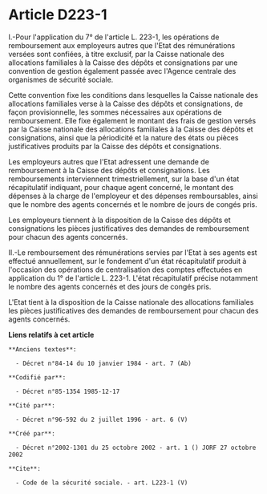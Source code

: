 # Article D223-1

I.-Pour l'application du 7° de l'article L. 223-1, les opérations de remboursement aux employeurs autres que l'Etat des
rémunérations versées sont confiées, à titre exclusif, par la Caisse nationale des allocations familiales à la Caisse des
dépôts et consignations par une convention de gestion également passée avec l'Agence centrale des organismes de sécurité
sociale. 

Cette convention fixe les conditions dans lesquelles la Caisse nationale des allocations familiales verse à la Caisse des
dépôts et consignations, de façon provisionnelle, les sommes nécessaires aux opérations de remboursement. Elle fixe également
le montant des frais de gestion versés par la Caisse nationale des allocations familiales à la Caisse des dépôts et
consignations, ainsi que la périodicité et la nature des états ou pièces justificatives produits par la Caisse des dépôts et
consignations. 

Les employeurs autres que l'Etat adressent une demande de remboursement à la Caisse des dépôts et consignations. Les
remboursements interviennent trimestriellement, sur la base d'un état récapitulatif indiquant, pour chaque agent concerné, le
montant des dépenses à la charge de l'employeur et des dépenses remboursables, ainsi que le nombre des agents concernés et le
nombre de jours de congés pris. 

Les employeurs tiennent à la disposition de la Caisse des dépôts et consignations les pièces justificatives des demandes de
remboursement pour chacun des agents concernés. 

II.-Le remboursement des rémunérations servies par l'Etat à ses agents est effectué annuellement, sur le fondement d'un état
récapitulatif produit à l'occasion des opérations de centralisation des comptes effectuées en application du 1° de l'article
L. 223-1. L'état récapitulatif précise notamment le nombre des agents concernés et des jours de congés pris. 

L'Etat tient à la disposition de la Caisse nationale des allocations familiales les pièces justificatives des demandes de
remboursement pour chacun des agents concernés.

**Liens relatifs à cet article**

	**Anciens textes**:

	  - Décret n°84-14 du 10 janvier 1984 - art. 7 (Ab)

	**Codifié par**:

	  - Décret n°85-1354 1985-12-17

	**Cité par**:

	  - Décret n°96-592 du 2 juillet 1996 - art. 6 (V)

	**Créé par**:

	  - Décret n°2002-1301 du 25 octobre 2002 - art. 1 () JORF 27 octobre 2002

	**Cite**:

	  - Code de la sécurité sociale. - art. L223-1 (V)
